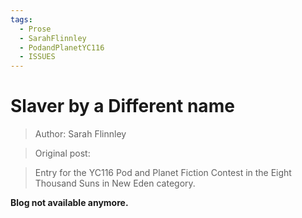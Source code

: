 ```yaml
---
tags:
  - Prose
  - SarahFlinnley
  - PodandPlanetYC116
  - ISSUES
---
```


# Slaver by a Different name

> Author: Sarah Flinnley

> Original post: 

> Entry for the YC116 Pod and Planet Fiction Contest in the Eight Thousand Suns in New Eden category.

**Blog not available anymore.**